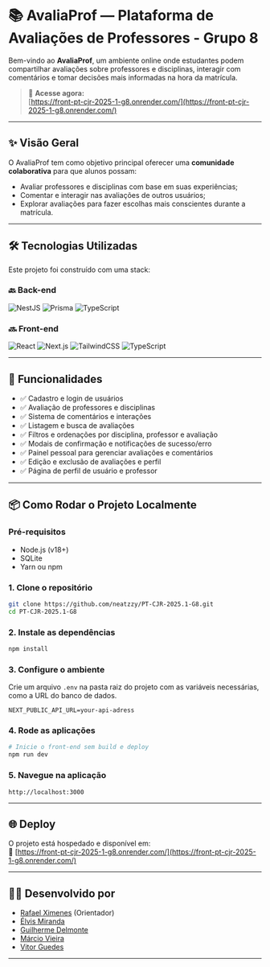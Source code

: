 # 📚 AvaliaProf — Plataforma de Avaliações de Professores - Grupo 8

Bem-vindo ao **AvaliaProf**, um ambiente online onde estudantes podem compartilhar avaliações sobre professores e disciplinas, interagir com comentários e tomar decisões mais informadas na hora da matrícula.

> 🚀 **Acesse agora:**  
> [https://front-pt-cjr-2025-1-g8.onrender.com/](https://front-pt-cjr-2025-1-g8.onrender.com/)

---

## ✨ Visão Geral

O AvaliaProf tem como objetivo principal oferecer uma **comunidade colaborativa** para que alunos possam:

- Avaliar professores e disciplinas com base em suas experiências;
- Comentar e interagir nas avaliações de outros usuários;
- Explorar avaliações para fazer escolhas mais conscientes durante a matrícula.

---

## 🛠️ Tecnologias Utilizadas

Este projeto foi construído com uma stack:

### 🔙 Back-end

![NestJS](https://img.shields.io/badge/NestJS-E0234E?style=for-the-badge&logo=nestjs&logoColor=white)
![Prisma](https://img.shields.io/badge/Prisma-2D3748?style=for-the-badge&logo=prisma&logoColor=white)
![TypeScript](https://img.shields.io/badge/TypeScript-3178C6?style=for-the-badge&logo=typescript&logoColor=white)

### 🔜 Front-end

![React](https://img.shields.io/badge/React-20232A?style=for-the-badge&logo=react&logoColor=61DAFB)
![Next.js](https://img.shields.io/badge/Next.js-000000?style=for-the-badge&logo=nextdotjs&logoColor=white)
![TailwindCSS](https://img.shields.io/badge/TailwindCSS-38B2AC?style=for-the-badge&logo=tailwindcss&logoColor=white)
![TypeScript](https://img.shields.io/badge/TypeScript-3178C6?style=for-the-badge&logo=typescript&logoColor=white)

---

## 🧩 Funcionalidades

- ✅ Cadastro e login de usuários
- ✅ Avaliação de professores e disciplinas
- ✅ Sistema de comentários e interações
- ✅ Listagem e busca de avaliações
- ✅ Filtros e ordenações por disciplina, professor e avaliação
- ✅ Modais de confirmação e notificações de sucesso/erro
- ✅ Painel pessoal para gerenciar avaliações e comentários
- ✅ Edição e exclusão de avaliações e perfil
- ✅ Página de perfil de usuário e professor

---

## 📦 Como Rodar o Projeto Localmente

### Pré-requisitos

- Node.js (v18+)
- SQLite
- Yarn ou npm

### 1. Clone o repositório

```bash
git clone https://github.com/neatzzy/PT-CJR-2025.1-G8.git
cd PT-CJR-2025.1-G8
```

### 2. Instale as dependências

```bash
npm install
```

### 3. Configure o ambiente

Crie um arquivo `.env` na pasta raiz do projeto com as variáveis necessárias, como a URL do banco de dados.

```env
NEXT_PUBLIC_API_URL=your-api-adress
```

### 4. Rode as aplicações

```bash
# Inicie o front-end sem build e deploy
npm run dev
```

### 5. Navegue na aplicação

`http://localhost:3000 `

---

## 🌐 Deploy

O projeto está hospedado e disponível em:  
🔗 [https://front-pt-cjr-2025-1-g8.onrender.com/](https://front-pt-cjr-2025-1-g8.onrender.com/)

---

## 👨‍💻 Desenvolvido por

- [Rafael Ximenes](https://github.com/rmxvgit) (Orientador)
- [Élvis Miranda](https://github.com/neatzzy)
- [Guilherme Delmonte](https://github.com/guilhermedelm)
- [Márcio Vieira](https://github.com/marcinv07)
- [Vitor Guedes](https://github.com/VitorGuedes22)

---
